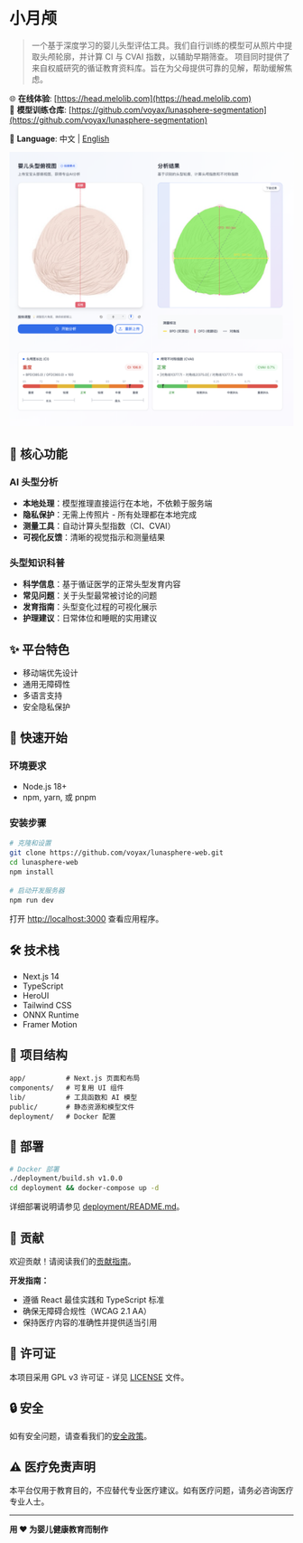 # 小月颅

> 一个基于深度学习的婴儿头型评估工具。我们自行训练的模型可从照片中提取头颅轮廓，并计算 CI 与 CVAI 指数，以辅助早期筛查。
> 项目同时提供了来自权威研究的循证教育资料库。旨在为父母提供可靠的见解，帮助缓解焦虑。

🌐 **在线体验**: [https://head.melolib.com](https://head.melolib.com)  
🤖 **模型训练仓库**: [https://github.com/voyax/lunasphere-segmentation](https://github.com/voyax/lunasphere-segmentation)

📖 **Language**: 中文 | [English](README.md)

![](./docs/assets/screenshot_zh.png)


## 🚀 核心功能

### AI 头型分析
- **本地处理**：模型推理直接运行在本地，不依赖于服务端
- **隐私保护**：无需上传照片 - 所有处理都在本地完成
- **测量工具**：自动计算头型指数（CI、CVAI）
- **可视化反馈**：清晰的视觉指示和测量结果

### 头型知识科普
- **科学信息**：基于循证医学的正常头型发育内容
- **常见问题**：关于头型最常被讨论的问题
- **发育指南**：头型变化过程的可视化展示
- **护理建议**：日常体位和睡眠的实用建议

## ✨ 平台特色

- 移动端优先设计
- 通用无障碍性
- 多语言支持
- 安全隐私保护

## 🚀 快速开始

### 环境要求

- Node.js 18+ 
- npm, yarn, 或 pnpm

### 安装步骤

```bash
# 克隆和设置
git clone https://github.com/voyax/lunasphere-web.git
cd lunasphere-web
npm install

# 启动开发服务器
npm run dev
```

打开 [http://localhost:3000](http://localhost:3000) 查看应用程序。

## 🛠️ 技术栈

- Next.js 14
- TypeScript
- HeroUI
- Tailwind CSS
- ONNX Runtime
- Framer Motion

## 📁 项目结构

```
app/          # Next.js 页面和布局
components/   # 可复用 UI 组件
lib/          # 工具函数和 AI 模型
public/       # 静态资源和模型文件
deployment/   # Docker 配置
```

## 🚀 部署

```bash
# Docker 部署
./deployment/build.sh v1.0.0
cd deployment && docker-compose up -d
```

详细部署说明请参见 [deployment/README.md](deployment/README.md)。

## 🤝 贡献

欢迎贡献！请阅读我们的[贡献指南](CONTRIBUTING.md)。

**开发指南：**
- 遵循 React 最佳实践和 TypeScript 标准
- 确保无障碍合规性（WCAG 2.1 AA）
- 保持医疗内容的准确性并提供适当引用

## 📄 许可证

本项目采用 GPL v3 许可证 - 详见 [LICENSE](LICENSE) 文件。

## 🔒 安全

如有安全问题，请查看我们的[安全政策](SECURITY.md)。


## ⚠️ 医疗免责声明

本平台仅用于教育目的，不应替代专业医疗建议。如有医疗问题，请务必咨询医疗专业人士。

---

**用 ❤️ 为婴儿健康教育而制作**